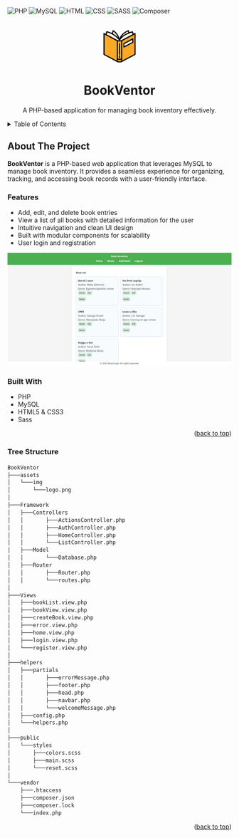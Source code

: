 ![PHP](https://img.shields.io/badge/PHP-777BB4?style=for-the-badge&logo=php&logoColor=white)
![MySQL](https://img.shields.io/badge/MySQL-4479A1?style=for-the-badge&logo=mysql&logoColor=white)
![HTML](https://img.shields.io/badge/HTML5-E34F26?style=for-the-badge&logo=html5&logoColor=white)
![CSS](https://img.shields.io/badge/CSS3-1572B6?style=for-the-badge&logo=css3&logoColor=white)
![SASS](https://img.shields.io/badge/SASS-CC6699?style=for-the-badge&logo=sass&logoColor=white)
![Composer](https://img.shields.io/badge/Composer-885630?style=for-the-badge&logo=composer&logoColor=white)

<div id="top"></div>

<!-- PROJECT LOGO -->
<br />
<div align="center">
  <a href="#">
    <img src="assets/img/logo.png" alt="Logo" height="80">
  </a>

  <h1 align="center">BookVentor</h1>

  <p align="center">
    A PHP-based application for managing book inventory effectively.
    <br />
  </p>
</div>

<!-- TABLE OF CONTENTS -->
<details>
  <summary>Table of Contents</summary>
  <ol>
    <li>
      <a href="#about-the-project">About The Project</a>
      <ul>
        <li><a href="#features">Features</a></li>
        <li><a href="#built-with">Built With</a></li>
        <li><a href="#tree-structure">Tree Structure</a></li>
      </ul>
    </li>
  </ol>
</details>

<!-- ABOUT THE PROJECT -->
## About The Project

<strong>BookVentor</strong> is a PHP-based web application that leverages MySQL to manage book inventory. It provides a seamless experience for organizing, tracking, and accessing book records with a user-friendly interface.

### Features

- Add, edit, and delete book entries
- View a list of all books with detailed information for the user
- Intuitive navigation and clean UI design
- Built with modular components for scalability
- User login and registration

<img src="./assets/example.png">

### Built With

- PHP
- MySQL
- HTML5 & CSS3
- Sass

<p align="right">(<a href="#top">back to top</a>)</p>

### Tree Structure

```sh
BookVentor
├───assets
│   └───img
│       └───logo.png
│
├───Framework
│   ├───Controllers
│   │       ├───ActionsController.php
│   │       ├───AuthController.php
│   │       ├───HomeController.php
│   │       └───ListController.php
│   ├───Model
│   │       └───Database.php
│   ├───Router
│   │       ├───Router.php
│   │       └───routes.php
│
├───Views
│   ├───bookList.view.php
│   ├───bookView.view.php
│   ├───createBook.view.php
│   ├───error.view.php
│   ├───home.view.php
│   ├───login.view.php
│   └───register.view.php
│
├───helpers
│   ├───partials
│   │       ├───errorMessage.php
│   │       ├───footer.php
│   │       ├───head.php
│   │       ├───navbar.php
│   │       └───welcomeMessage.php
│   ├───config.php
│   └───helpers.php
│
├───public
│   └───styles
│       ├───colors.scss
│       ├───main.scss
│       └───reset.scss
│
└───vendor
    ├───.htaccess
    ├───composer.json
    ├───composer.lock
    └───index.php

```

<p align="right">(<a href="#top">back to top</a>)</p>
